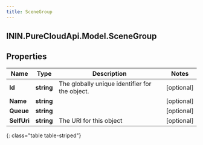 ```yaml
---
title: SceneGroup
---
```

## ININ.PureCloudApi.Model.SceneGroup

## Properties

|Name | Type | Description | Notes|
|------------ | ------------- | ------------- | -------------|
| **Id** | **string** | The globally unique identifier for the object. | [optional] |
| **Name** | **string** |  | [optional] |
| **Queue** | **string** |  | [optional] |
| **SelfUri** | **string** | The URI for this object | [optional] |
{: class="table table-striped"}


